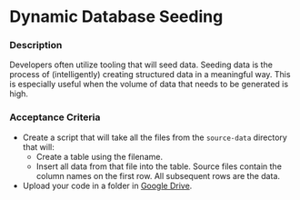 # Dynamic Database Seeding

### Description

Developers often utilize tooling that will seed data. Seeding data is the process of (intelligently) creating structured data in a meaningful way. This is especially useful when the volume of data that needs to be generated is high.

### Acceptance Criteria
 - Create a script that will take all the files from the `source-data` directory that will:
   - Create a table using the filename.
   - Insert all data from that file into the table. Source files contain the column names on the first row. All subsequent rows are the data.
 - Upload your code in a folder in [Google Drive](https://drive.google.com/drive/u/1/folders/1v123mHUvUbiy39T5oEtDpas4fz9PPYuz).
